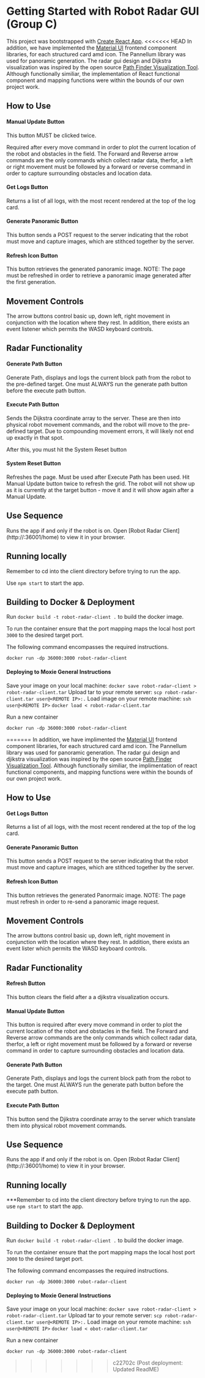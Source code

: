 # Getting Started with Robot Radar GUI (Group C)

 

This project was bootstrapped with [Create React App](https://github.com/facebook/create-react-app).
<<<<<<< HEAD
In addition, we have implemented the [Material UI](https://mui.com/) frontend component libraries, for each structured card amd icon. The Pannellum library was used for panoramic generation. The radar gui design and Dijkstra visualization was inspired by the open source [Path Finder Visualization Tool](https://github.com/PrudhviGNV/pathFinderVisualizer). Although functionally similiar, the implementation of React functional component and mapping functions were within the bounds of our own project work. 

## How to Use

#### Manual Update Button
This button MUST be clicked twice.

Required after every move command in order to plot the current location of the robot and obstacles in the field. The Forward and Reverse arrow commands are the only commands which collect radar data, therfor, a left or right movement must be followed by a forward or reverse command in order to capture surrounding obstacles and location data.

#### Get Logs Button
Returns a list of all logs, with the most recent rendered at the top of the log card.

#### Generate Panoramic Button
This button sends a POST request to the server indicating that the robot must move and capture images, which are stithced together by the server.

#### Refresh Icon Button
This button retrieves the generated panoramic image. NOTE: The page must be refreshed in order to retrieve a panoramic image 
generated after the first generation.

## Movement Controls
The arrow buttons control basic up, down left, right movement in conjunction with the location where they rest. In addition, there exists an event listener which permits the WASD keyboard controls.

## Radar Functionality

#### Generate Path Button
Generate Path, displays and logs the current block path from the robot to the pre-defined target. One must ALWAYS run the generate path button before the execute path button. 

#### Execute Path Button
Sends the Dijkstra coordinate array to the server.  These are then into physical robot movement commands,
and the robot will move to the pre-defined target.  Due to compounding movement errors, it will likely not end up exactly in that spot.

After this, you must hit the System Reset button

#### System Reset Button
Refreshes the page.  Must be used after Execute Path has been used.  Hit Manual Update button twice to refresh the grid.
The robot will not show up as it is currently at the target button - move it and it will show again after a Manual Update.

## Use Sequence

Runs the app if and only if the robot is on. 
Open [Robot Radar Client](http://<REMOTE IP>:36001/home) to view it in your browser.


## Running locally

Remember to cd into the client directory before trying to run the app.

Use `npm start` to start the app.

## Building to Docker & Deployment

Run `docker build -t robot-radar-client .` to build the docker image.

To run the container ensure that the port mapping maps the local host port `3000` to the desired target port.

The following command encompasses the required instructions. 

`docker run -dp 36000:3000 robot-radar-client`

#### Deploying to Moxie General Instructions
Save your image on your local machine:
`docker save robot-radar-client > robot-radar-client.tar`
Upload tar to your remote server:
`scp robot-radar-client.tar user@<REMOTE IP>:.`
Load image on your remote machine:
`ssh user@<REMOTE IP>`
`docker load < robot-radar-client.tar`

Run a new container

`docker run -dp 36000:3000 robot-radar-client`



=======
In addition, we have implimented the [Material UI](https://mui.com/) frontend component libraries, for each structured card amd icon. The Pannellum library was used for panoramic generation. The radar gui design and djikstra visualization was inspired by the open source [Path Finder Visualization Tool](https://github.com/PrudhviGNV/pathFinderVisualizer). Although functionally similiar, the implimentation of react functional components, and mapping functions were within the bounds of our own project work. 

## How to Use

#### Get Logs Button
Returns a list of all logs, with the most recent rendered at the top of the log card.

#### Generate Panoramic Button
This button sends a POST request to the server indicating that the robot must move and capture images, which are stithced together by the server.

#### Refresh Icon Button
This button retrieves the generated Panormaic image. NOTE: The page must refresh in order to re-send a panoramic image request.

## Movement Controls
The arrow buttons control basic up, down left, right movement in conjunction with the location where they rest. In addition, there exists an event lister which permits the WASD keyboard controls.

## Radar Functionality

#### Refresh Button
This button clears the field after a a djikstra visualization occurs.

#### Manual Update Button
This button is required after every move command in order to plot the current location of the robot and obstacles in the field. The Forward and Reverse arrow commands are the only commands which collect radar data, therfor, a left or right movement must be followed by a forward or reverse command in order to capture surrounding obstacles and location data.

#### Generate Path Button
Generate Path, displays and logs the current block path from the robot to the target. One must ALWAYS run the generate path button before the execute path button. 

#### Execute Path Button
This button send the Djikstra coordinate array to the server which translate them into physical robot movement commands. 

## Use Sequence

Runs the app if and only if the robot is on. 
Open [Robot Radar Client](http://<REMOTE IP>:36001/home) to view it in your browser.


## Running locally

***Remember to cd into the client directory before trying to run the app.
use `npm start` to start the app.

## Building to Docker & Deployment

Run `docker build -t robot-radar-client .` to build the docker image.

To run the container ensure that the port mapping maps the local host port `3000` to the desired target port.

The following command encompasses the required instructions. 

`docker run -dp 36000:3000 robot-radar-client`

#### Deploying to Moxie General Instructions
Save your image on your local machine:
`docker save robot-radar-client > robot-radar-client.tar`
Upload tar to your remote server:
`scp robot-radar-client.tar user@<REMOTE IP>:.`
Load image on your remote machine:
`ssh user@<REMOTE IP>`
`docker load < obot-radar-client.tar`

Run a new container

`docker run -dp 36000:3000 robot-radar-client`



>>>>>>> c22702c (Post deployment: Updated ReadME)

